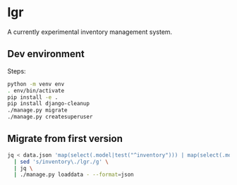 # lgr

A currently experimental inventory management system.

## Dev environment

Steps:

```bash
python -m venv env
. env/bin/activate
pip install -e .
pip install django-cleanup
./manage.py migrate
./manage.py createsuperuser
```

## Migrate from first version

```bash
jq < data.json 'map(select(.model|test("^inventory"))) | map(select(.model!="inventory.history"))' \
  | sed 's/inventory\./lgr./g' \
  | jq \
  | ./manage.py loaddata - --format=json
```
